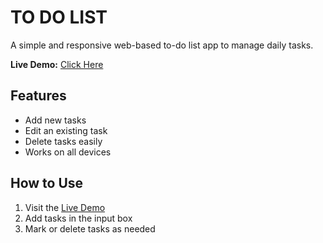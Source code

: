 # TO DO LIST

A simple and responsive web-based to-do list app to manage daily tasks.

**Live Demo:** [Click Here](https://jeetbandyopadhyay.github.io/TO_DO_LIST/)

## Features
- Add new tasks  
- Edit an existing task
- Delete tasks easily  
- Works on all devices  

## How to Use
1. Visit the [Live Demo](https://jeetbandyopadhyay.github.io/TO_DO_LIST/)  
2. Add tasks in the input box  
3. Mark or delete tasks as needed  
